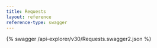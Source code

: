 ```yaml
---
title: Requests
layout: reference
reference-type: swagger
---
```




{% swagger /api-explorer/v30/Requests.swagger2.json %}

